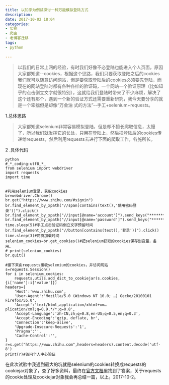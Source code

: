 ```yaml
---
title: 以知乎为例试探讨一种万能模拟登陆方式 
description:  
date: 2017-10-02 18:04  
categories:
- 实例
- 爬虫   
- 老博客迁移
tags:  
- python  
 
---
```


>以我们的日常上网的经验，有时我们好像不必登陆也能进入个人页面，原因大家都知道--cookies，根据这个思路，我们只要获取登陆之后的cookies我们就可以随意访问网站，但是要获取登陆后的cookies必须要先登陆，而现在的网站登陆时都有各种各样的验证码，一个网站一个验证原理（比如知乎的点击倒立文字就很特别），这就给我们登陆时带来了不少麻烦，解决了这个还有那个，遇到一个新的验证方式还需要重新研究，我今天要分享的就是一个笨拙但是却像“万金油 式的方法”--手工+selenium+requests。

 1.总体思路

>大家都知道selenium非常容易模拟登陆，但是却不擅长爬取信息，太慢了，所以我们就发挥它的长处，只用在登陆上，然后把登陆后的cookies传递给requests，然后利用requests去进行下面的爬取工作，各施所长。


 2 .具体代码 

```
python
#_*_coding:utf8_*_
from selenium import webdriver
import requests
import time


#利用selenium登录，获取cookies
br=webdriver.Chrome()
br.get("https://www.zhihu.com/#signin")
br.find_element_by_xpath("//span[contains(text(),'使用密码登录')]").click()
br.find_element_by_xpath("//input[@name='account']").send_keys("*********")
br.find_element_by_xpath("//input[@name='password']").send_keys("**********")
time.sleep(5)#手工点击验证码倒立文字预留时间
br.find_element_by_xpath("//button[contains(text(),'登录')]").click()
time.sleep(3)#网页加载时间
selenium_cookies=br.get_cookies()#把selenium获取的cookies保存到变量，备用。
# print(selenium_cookies)
br.quit()

#接下来由requests接收selenium的cookies，并访问网站
s=requests.Session()
for i in selenium_cookies:
	requests.utils.add_dict_to_cookiejar(s.cookies, {i['name']:i['value']})
headers={
	'Host':'www.zhihu.com',
	'User-Agent':'Mozilla/5.0 (Windows NT 10.0; …) Gecko/20100101 Firefox/55.0',
	'Accept':'text/html,application/xhtml+xm…plication/xml;q=0.9,*/*;q=0.8',
	'Accept-Language':'zh-CN,zh;q=0.8,en-US;q=0.5,en;q=0.3',
	'Accept-Encoding':'gzip, deflate, br',
	'Connection':'keep-alive',
	'Upgrade-Insecure-Requests':'1',
	'Pragma':'',
	'Cache-Control':'',
}
r=s.get("https://www.zhihu.com",headers=headers).content.decode('utf-8')
print(r)#访问个人中心验证
```
在此次试验中我遇到最大的坑就是selenium的cookies转换成requests的cookiejar对象了，查了好多资料，最终在[官方文档](http://cn.python-requests.org/zh_CN/latest/api.html#cookie)里找到了答案，关于requests的cookie处理及cookiejar对象我会再总结一篇，以上。2017-10-2。